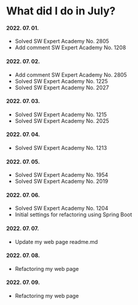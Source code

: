 # What did I do in July?

#### 2022. 07. 01.
- Solved SW Expert Academy No. 2805
- Add comment SW Expert Academy No. 1208

#### 2022. 07. 02.
- Add comment SW Expert Academy No. 2805
- Solved SW Expert Academy No. 1225
- Solved SW Expert Academy No. 2027

#### 2022. 07. 03.
- Solved SW Expert Academy No. 1215
- Solved SW Expert Academy No. 2025

#### 2022. 07. 04.
- Solved SW Expert Academy No. 1213

#### 2022. 07. 05.
- Solved SW Expert Academy No. 1954
- Solved SW Expert Academy No. 2019

#### 2022. 07. 06.
- Solved SW Expert Academy No. 1204
- Initial settings for refactoring using Spring Boot

#### 2022. 07. 07.
- Update my web page readme.md

#### 2022. 07. 08.
- Refactoring my web page

#### 2022. 07. 09.
- Refactoring my web page
